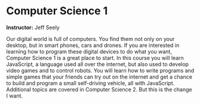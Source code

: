 # Computer Science 1
**Instructor:** Jeff Seely

Our digital world is full of computers. You find them not only on your desktop, but in smart phones, cars and drones. 
If you are interested in learning how to program these digital devices to do what you want, Computer Science 1 is a great 
place to start. In this course you will learn JavaScript, a language used all over the internet, but also used to develop 
video games and to control robots. You will learn how to write programs and simple games that your friends can try out on 
the internet and get a chance to build and program a small self-driving vehicle, all with JavaScript. Additional topics are 
covered in Computer Science 2. But  this is the change I want.


